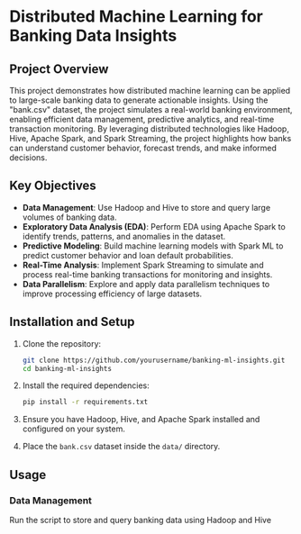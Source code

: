 # Distributed Machine Learning for Banking Data Insights

## Project Overview
This project demonstrates how distributed machine learning can be applied to large-scale banking data to generate actionable insights. Using the "bank.csv" dataset, the project simulates a real-world banking environment, enabling efficient data management, predictive analytics, and real-time transaction monitoring. By leveraging distributed technologies like Hadoop, Hive, Apache Spark, and Spark Streaming, the project highlights how banks can understand customer behavior, forecast trends, and make informed decisions.

## Key Objectives
- **Data Management**: Use Hadoop and Hive to store and query large volumes of banking data.
- **Exploratory Data Analysis (EDA)**: Perform EDA using Apache Spark to identify trends, patterns, and anomalies in the dataset.
- **Predictive Modeling**: Build machine learning models with Spark ML to predict customer behavior and loan default probabilities.
- **Real-Time Analysis**: Implement Spark Streaming to simulate and process real-time banking transactions for monitoring and insights.
- **Data Parallelism**: Explore and apply data parallelism techniques to improve processing efficiency of large datasets.

## Installation and Setup
1. Clone the repository:
    ```bash
    git clone https://github.com/yourusername/banking-ml-insights.git
    cd banking-ml-insights
    ```

2. Install the required dependencies:
    ```bash
    pip install -r requirements.txt
    ```

3. Ensure you have Hadoop, Hive, and Apache Spark installed and configured on your system.

4. Place the `bank.csv` dataset inside the `data/` directory.

## Usage

### Data Management
Run the script to store and query banking data using Hadoop and Hive
